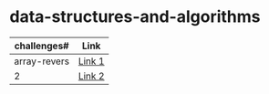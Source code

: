 # data-structures-and-algorithms

challenges#  |  Link
---------|--------
 array-revers   | [Link 1]()
 2   | [Link 2]()
